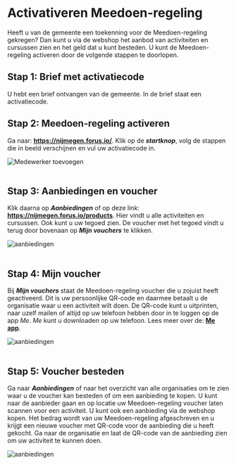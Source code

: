 # Activativeren Meedoen-regeling
Heeft u van de gemeente een toekenning voor de Meedoen-regeling gekregen? Dan kunt u via de webshop het aanbod van activiteiten en cursussen zien en het geld dat u kunt besteden. U kunt de Meedoen-regeling activeren door de volgende stappen te doorlopen.


## Stap 1: Brief met activatiecode

U hebt een brief ontvangen van de gemeente. In de brief staat een activatiecode.


## Stap 2: Meedoen-regeling activeren

Ga naar: **<a href="https://nijmegen.forus.io/" target="_blank">https://nijmegen.forus.io/</a>**. Klik op de **_startknop_**, volg de stappen die in beeld verschijnen en vul uw activatiecode in.

<img src="https://raw.githubusercontent.com/teamforus/manuals/master/img/manual-inwoner-startknop.png" alt="Medewerker toevoegen" style="max-width:500px">
<br />&nbsp;


## Stap 3: Aanbiedingen en voucher

Klik daarna op **_Aanbiedingen_** of op deze link: **<a href="https://nijmegen.forus.io/products" target="_blank">https://nijmegen.forus.io/products</a>**. Hier vindt u alle activiteiten en cursussen. Ook kunt u uw tegoed zien. De voucher met het tegoed vindt u terug door bovenaan op **_Mijn vouchers_** te klikken.

<img src="https://raw.githubusercontent.com/teamforus/manuals/master/img/manual-inwoner-anbiedingen.png" alt="aanbiedingen"  style="max-width:500px">
<br />&nbsp;


## Stap 4: Mijn voucher

Bij **_Mijn vouchers_** staat de Meedoen-regeling voucher die u zojuist heeft geactiveerd. Dit is uw persoonlijke QR-code en daarmee betaalt u de organisatie waar u een activiteit wilt doen. De QR-code kunt u uitprinten, naar uzelf mailen of altijd op uw telefoon hebben door in te loggen op de app _Me_. _Me_ kunt u downloaden op uw telefoon. Lees meer over de: **<a href="http://help.forus.io/nijmegen/inwoner/me/">Me app</a>**.

<img src="https://raw.githubusercontent.com/teamforus/manuals/master/img/manual-inwoner-vouchers.png" alt="aanbiedingen"  style="max-width:500px">
<br />&nbsp;

## Stap 5: Voucher besteden

Ga naar **_Aanbiedingen_** of naar het overzicht van alle organisaties om te zien waar u de voucher kan besteden of om een aanbieding te kopen. U kunt naar de aanbieder gaan en op locatie uw Meedoen-regeling voucher laten scannen voor een activiteit. U kunt ook een aanbieding via de webshop kopen. Het bedrag wordt van uw Meedoen-regeling afgeschreven en u krijgt een nieuwe voucher met QR-code voor de aanbieding die u heeft gekocht. Ga naar de organisatie en laat de QR-code van de aanbieding zien om uw activiteit te kunnen doen.

<img src="https://raw.githubusercontent.com/teamforus/manuals/master/img/manual-inwoner-overzicht%20organisaties.png" alt="aanbiedingen"  style="max-width:500px">
<br />&nbsp;
